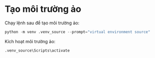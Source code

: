 
# Tạo môi trường ảo

Chạy lệnh sau để tạo môi trường ảo:  

```python
python -m venv .venv_source --prompt="virtual environment source"
```

Kích hoạt môi trường ảo:  
```python
.venv_source\Scripts\activate
```
